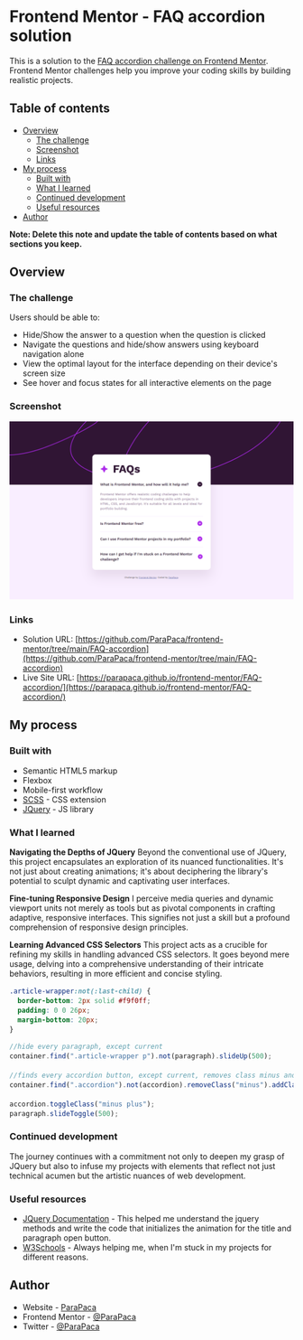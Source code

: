 # Frontend Mentor - FAQ accordion solution

This is a solution to the [FAQ accordion challenge on Frontend Mentor](https://www.frontendmentor.io/challenges/faq-accordion-wyfFdeBwBz). Frontend Mentor challenges help you improve your coding skills by building realistic projects. 

## Table of contents

- [Overview](#overview)
  - [The challenge](#the-challenge)
  - [Screenshot](#screenshot)
  - [Links](#links)
- [My process](#my-process)
  - [Built with](#built-with)
  - [What I learned](#what-i-learned)
  - [Continued development](#continued-development)
  - [Useful resources](#useful-resources)
- [Author](#author)

**Note: Delete this note and update the table of contents based on what sections you keep.**

## Overview

### The challenge

Users should be able to:

- Hide/Show the answer to a question when the question is clicked
- Navigate the questions and hide/show answers using keyboard navigation alone
- View the optimal layout for the interface depending on their device's screen size
- See hover and focus states for all interactive elements on the page

### Screenshot

![](./screenshots/screenshot_1.png)

### Links

- Solution URL: [https://github.com/ParaPaca/frontend-mentor/tree/main/FAQ-accordion](https://github.com/ParaPaca/frontend-mentor/tree/main/FAQ-accordion)
- Live Site URL: [https://parapaca.github.io/frontend-mentor/FAQ-accordion/](https://parapaca.github.io/frontend-mentor/FAQ-accordion/)

## My process

### Built with

- Semantic HTML5 markup
- Flexbox
- Mobile-first workflow
- [SCSS](https://sass-lang.com/) - CSS extension
- [JQuery](https://jquery.com/) - JS library

### What I learned

**Navigating the Depths of JQuery**
Beyond the conventional use of JQuery, this project encapsulates an exploration of its nuanced functionalities. It's not just about creating animations; it's about deciphering the library's potential to sculpt dynamic and captivating user interfaces.

**Fine-tuning Responsive Design**
I perceive media queries and dynamic viewport units not merely as tools but as pivotal components in crafting adaptive, responsive interfaces. This signifies not just a skill but a profound comprehension of responsive design principles.

**Learning Advanced CSS Selectors**
This project acts as a crucible for refining my skills in handling advanced CSS selectors. It goes beyond mere usage, delving into a comprehensive understanding of their intricate behaviors, resulting in more efficient and concise styling.

```css
.article-wrapper:not(:last-child) {
  border-bottom: 2px solid #f9f0ff;
  padding: 0 0 26px;
  margin-bottom: 20px;
}
```
```js
//hide every paragraph, except current
container.find(".article-wrapper p").not(paragraph).slideUp(500);

//finds every accordion button, except current, removes class minus and adds class plus
container.find(".accordion").not(accordion).removeClass("minus").addClass("plus");

accordion.toggleClass("minus plus");
paragraph.slideToggle(500);
```

### Continued development

The journey continues with a commitment not only to deepen my grasp of JQuery but also to infuse my projects with elements that reflect not just technical acumen but the artistic nuances of web development.

### Useful resources

- [JQuery Documentation](https://api.jquery.com/category/manipulation/) - This helped me understand the jquery methods and write the code that initializes the animation for the title and paragraph open button.
- [W3Schools](https://www.w3schools.com/) - Always helping me, when I'm stuck in my projects for different reasons.

## Author

- Website - [ParaPaca](https://github.com/ParaPaca)
- Frontend Mentor - [@ParaPaca](https://www.frontendmentor.io/profile/ParaPaca)
- Twitter - [@ParaPaca](https://www.twitter.com/ParaPaca)
